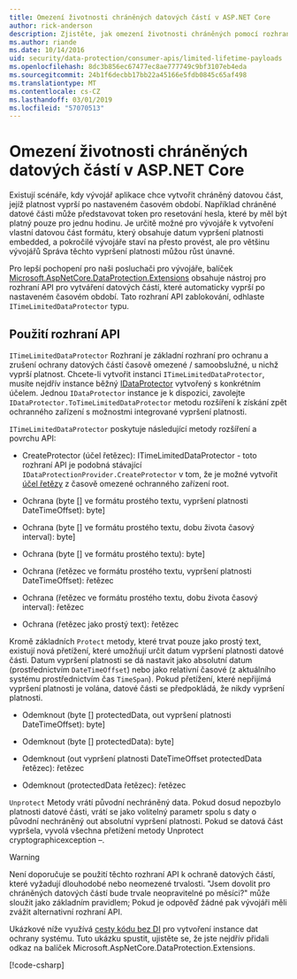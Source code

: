 ```yaml
---
title: Omezení životnosti chráněných datových částí v ASP.NET Core
author: rick-anderson
description: Zjistěte, jak omezení životnosti chráněných pomocí rozhraní API pro ASP.NET Core Data Protection datovou část.
ms.author: riande
ms.date: 10/14/2016
uid: security/data-protection/consumer-apis/limited-lifetime-payloads
ms.openlocfilehash: 8dc3b856ec67477ec8ae777749c9bf3107eb4eda
ms.sourcegitcommit: 24b1f6decbb17bb22a45166e5fdb0845c65af498
ms.translationtype: MT
ms.contentlocale: cs-CZ
ms.lasthandoff: 03/01/2019
ms.locfileid: "57070513"
---
```

# <a name="limit-the-lifetime-of-protected-payloads-in-aspnet-core"></a>Omezení životnosti chráněných datových částí v ASP.NET Core

Existují scénáře, kdy vývojář aplikace chce vytvořit chráněný datovou část, jejíž platnost vyprší po nastaveném časovém období. Například chráněné datové části může představovat token pro resetování hesla, které by měl být platný pouze pro jednu hodinu. Je určitě možné pro vývojáře k vytvoření vlastní datovou část formátu, který obsahuje datum vypršení platnosti embedded, a pokročilé vývojáře staví na přesto provést, ale pro většinu vývojářů Správa těchto vypršení platnosti můžou růst únavné.

Pro lepší pochopení pro naši posluchači pro vývojáře, balíček [Microsoft.AspNetCore.DataProtection.Extensions](https://www.nuget.org/packages/Microsoft.AspNetCore.DataProtection.Extensions/) obsahuje nástroj pro rozhraní API pro vytváření datových částí, které automaticky vyprší po nastaveném časovém období. Tato rozhraní API zablokování, odhlaste `ITimeLimitedDataProtector` typu.

## <a name="api-usage"></a>Použití rozhraní API

`ITimeLimitedDataProtector` Rozhraní je základní rozhraní pro ochranu a zrušení ochrany datových částí časově omezené / samoobslužné, u nichž vyprší platnost. Chcete-li vytvořit instanci `ITimeLimitedDataProtector`, musíte nejdřív instance běžný [IDataProtector](xref:security/data-protection/consumer-apis/overview) vytvořený s konkrétním účelem. Jednou `IDataProtector` instance je k dispozici, zavolejte `IDataProtector.ToTimeLimitedDataProtector` metodu rozšíření k získání zpět ochranného zařízení s možnostmi integrované vypršení platnosti.

`ITimeLimitedDataProtector` poskytuje následující metody rozšíření a povrchu API:

* CreateProtector (účel řetězec): ITimeLimitedDataProtector - toto rozhraní API je podobná stávající `IDataProtectionProvider.CreateProtector` v tom, že je možné vytvořit [účel řetězy](xref:security/data-protection/consumer-apis/purpose-strings) z časově omezené ochranného zařízení root.

* Ochrana (byte [] ve formátu prostého textu, vypršení platnosti DateTimeOffset): byte]

* Ochrana (byte [] ve formátu prostého textu, dobu života časový interval): byte]

* Ochrana (byte [] ve formátu prostého textu): byte]

* Ochrana (řetězec ve formátu prostého textu, vypršení platnosti DateTimeOffset): řetězec

* Ochrana (řetězec ve formátu prostého textu, dobu života časový interval): řetězec

* Ochrana (řetězec jako prostý text): řetězec

Kromě základních `Protect` metody, které trvat pouze jako prostý text, existují nová přetížení, které umožňují určit datum vypršení platnosti datové části. Datum vypršení platnosti se dá nastavit jako absolutní datum (prostřednictvím `DateTimeOffset`) nebo jako relativní časové (z aktuálního systému prostřednictvím čas `TimeSpan`). Pokud přetížení, které nepřijímá vypršení platnosti je volána, datové části se předpokládá, že nikdy vypršení platnosti.

* Odemknout (byte [] protectedData, out vypršení platnosti DateTimeOffset): byte]

* Odemknout (byte [] protectedData): byte]

* Odemknout (out vypršení platnosti DateTimeOffset protectedData řetězec): řetězec

* Odemknout (protectedData řetězec): řetězec

`Unprotect` Metody vrátí původní nechráněný data. Pokud dosud nepozbylo platnosti datové části, vrátí se jako volitelný parametr spolu s daty o původní nechráněný out absolutní vypršení platnosti. Pokud se datová část vypršela, vyvolá všechna přetížení metody Unprotect cryptographicexception –.

>[!WARNING]
> Není doporučuje se použití těchto rozhraní API k ochraně datových částí, které vyžadují dlouhodobé nebo neomezené trvalosti. "Jsem dovolit pro chráněných datových částí bude trvale neopravitelné po měsíci?" může sloužit jako základním pravidlem; Pokud je odpověď žádné pak vývojáři měli zvážit alternativní rozhraní API.

Ukázkové níže využívá [cesty kódu bez DI](xref:security/data-protection/configuration/non-di-scenarios) pro vytvoření instance dat ochrany systému. Tuto ukázku spustit, ujistěte se, že jste nejdřív přidali odkaz na balíček Microsoft.AspNetCore.DataProtection.Extensions.

[!code-csharp[](limited-lifetime-payloads/samples/limitedlifetimepayloads.cs)]
